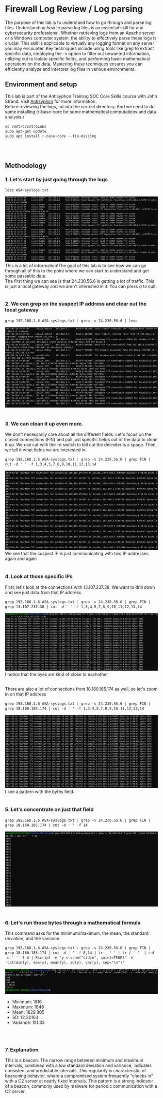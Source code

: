 # Firewall Log Review / Log parsing
The purpose of this lab is to understand how to go through and parse log files. Understanding how to parse log files is an essential skill for any cybersecurity professional. Whether retrieving logs from an Apache server or a Windows computer system, the ability to effectively parse these logs is crucial. This skill is applicable to virtually any logging format on any server you may encounter. Key techniques include using tools like grep to extract specific data, employing the -v option to filter out unwanted information, utilizing cut to isolate specific fields, and performing basic mathematical operations on the data. Mastering these techniques ensures you can efficiently analyze and interpret log files in various environments.

## Environment and setup
This lab is part of the Antisyphon Training SOC Core Skills course with John Strand. Visit [Antisyphon](https://www.antisyphontraining.com/) for more information.
<br>
Before reviewing the logs, cd into the correct directory. And we need to do some installing (r-base-core for some mathematical computations and data analysis.)
```
cd /mnt/c/IntroLabs
sudo apt-get update
sudo apt install r-base-core --fix-missing
```
<br>
<br>

## Methodology
### 1. Let's start by just going through the logs
```
less ASA-syslogs.txt
```
![ASAlogs](https://github.com/trixiahorner/firewall_log_review/blob/main/images/F1.png?raw=true)
<br>
This is a lot of information!The goal of this lab is to see how we can go through all of this to the point where we can start to understand and get some passable data. 
<br>
The first thing we can see is that 24.230.56.6 is getting a lot of traffic. This is just a local gateway and we aren't interested in it. You can press *q* to quit.
<br>
<br>

### 2. We can grep on the suspect IP address and clear out the local gateway
```
grep 192.168.1.6 ASA-syslogs.txt | grep -v 24.230.56.6 | less
```
![grep](https://github.com/trixiahorner/firewall_log_review/blob/main/images/F2.png?raw=true)
<br>
<br>

### 3. We can clean it up even more.
We don’t necessarily care about all the different fields. Let's focus on the closed connections (FIN) and pull just specific fields out of the data to clean it up. We use cut with the -d switch to tell cut the delimiter is a space. Then, we tell it what fields we are interested in.
```
grep 192.168.1.6 ASA-syslogs.txt | grep -v 24.230.56.6 | grep FIN | cut -d ' ' -f 1,3,4,5,7,8,9,10,11,12,13,14
```
![grepFIN](https://github.com/trixiahorner/firewall_log_review/blob/main/images/F3.png?raw=true)
<br>
We see that the suspect IP is just communicating with two IP addresses again and again
<br>
<br>

### 4. Look at those specific IPs
First, let's look at the connections with 13.107.237.38. We want to drill down and see just data from that IP address
```
grep 192.168.1.6 ASA-syslogs.txt | grep -v 24.230.56.6 | grep FIN | grep 13.107.237.38 | cut -d ' ' -f 1,3,4,5,7,8,9,10,11,12,13,14
```
![IP1](https://github.com/trixiahorner/firewall_log_review/blob/main/images/F4.png?raw=true)
<br>
I notice that the byes are kind of close to eachother
<br>
<br>

There are also a lot of connections from 18.160.185.174 as well, so let's zoom in on that IP address
```
grep 192.168.1.6 ASA-syslogs.txt | grep -v 24.230.56.6 | grep FIN | grep 18.160.185.174 | cut -d ' ' -f 1,3,4,5,7,8,9,10,11,12,13,14
```
![IP2](https://github.com/trixiahorner/firewall_log_review/blob/main/images/F5.png?raw=true)
<br>
I see a pattern with the bytes field.
<br>
<br>

### 5. Let's concentrate on just that field
```
grep 192.168.1.6 ASA-syslogs.txt | grep -v 24.230.56.6 | grep FIN | grep 18.160.185.174 | cut -d ' ' -f 14
```
![byte](https://github.com/trixiahorner/firewall_log_review/blob/main/images/F6.png?raw=true)
<br>
<br>

### 6. Let's run those bytes through a mathematical formula
This command asks for the minimum/maximum, the mean, the standard deviation, and the variance.
```
grep 192.168.1.6 ASA-syslogs.txt | grep -v 24.230.56.6 | grep FIN | grep 18.160.185.174 | cut -d ' ' -f 8,14 | tr : ' ' | tr / ' '  | cut -d ' ' -f 4 | Rscript -e 'y <-scan("stdin", quiet=TRUE)' -e 'cat(min(y), max(y), mean(y), sd(y), var(y), sep="\n")'
```
![math](https://github.com/trixiahorner/firewall_log_review/blob/main/images/F7.png?raw=true)
<br>
- Minimum: 1816
- Maximum: 1848
- Mean: 1829.805
- SD: 12.20163
- Variance: 151.33
<br>
<br>

### 7. Explanation
This is a beacon. The narrow range between minimum and maximum intervals, combined with a low standard deviation and variance, indicates consistent and predictable intervals. This regularity is characteristic of beaconing behavior, where a compromised system frequently "checks in" with a C2 server at nearly fixed intervals. This pattern is a strong indicator of a beacon, commonly used by malware for periodic communication with a C2 server.








  

